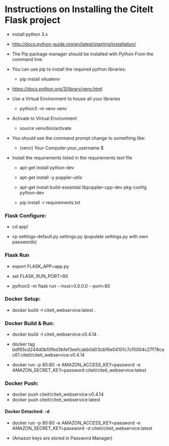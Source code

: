 # Instructions on Installing the CiteIt Flask project

  * install python 3.x
  * http://docs.python-guide.org/en/latest/starting/installation/

  * The Pip package manager should be installed with Python
	From the command line:

  * You can use pip to install the required python libraries:
    * pip install vitualenv

  * https://docs.python.org/3/library/venv.html
  * Use a Virtual Environment to house all your libraries
    * python3 -m venv venv

  * Activate to Virtual Environment
    * source venv/bin/activate

  * You should see the command prompt change to something like:
    * (venv) Your Computer:your_username $

  * Install the requirements listed in the requirements text file
    * apt-get install python-dev
    * apt-get install -y poppler-utils
    * apt-get install build-essential libpoppler-cpp-dev pkg-config python-dev

    * pip install -r requirements.txt

    
### Flask Configure:

  * cd app/

  * cp settings-default.py settings.py
  (populate settings.py with own passwords)


### Flask Run

  * export FLASK_APP=app.py

  * set FLASK_RUN_PORT=80

  * python3 -m flask run --host=0.0.0.0 --port=80

### Docker Setup:

  * docker build -t citeit_webservice:latest .
  
  
  
### Docker Build & Run:

  * docker build -t citeit_webservice:v0.4.14 .  
  * docker tag bdf65cd244d0b10fbd3bfef3eefcabb0d03cbf6e04101c7cf0004c27f78cac61 citeit/citeit_webservice:v0.4.14  
  

  * docker run -p 80:80 -e AMAZON_ACCESS_KEY=password -e AMAZON_SECRET_KEY=password citeit/citeit_webservice:latest



### Docker Push:

  * docker push citeit/citeit_webservice:v0.4.14
  * docker push citeit/citeit_webservice:latest


#### Docker Detached:  -d

  * docker run -p 80:80 -e AMAZON_ACCESS_KEY=password -e AMAZON_SECRET_KEY=password -d citeit/citeit_webservice:latest
  
  * (Amazon keys are stored in Password Manager)